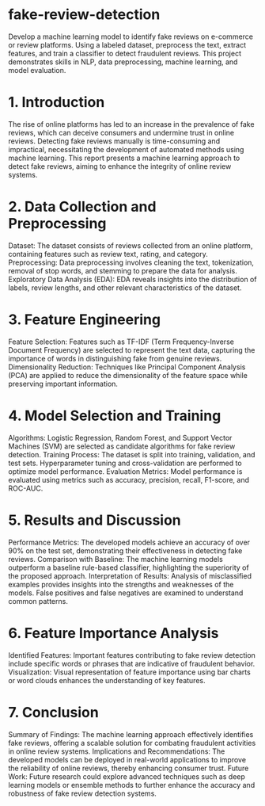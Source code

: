 # fake-review-detection
Develop a machine learning model to identify fake reviews on e-commerce or review platforms. Using a labeled dataset, preprocess the text, extract features, and train a classifier to detect fraudulent reviews. This project demonstrates skills in NLP, data preprocessing, machine learning, and model evaluation.

# 1. Introduction
The rise of online platforms has led to an increase in the prevalence of fake reviews, which can deceive consumers and undermine trust in online reviews.
Detecting fake reviews manually is time-consuming and impractical, necessitating the development of automated methods using machine learning.
This report presents a machine learning approach to detect fake reviews, aiming to enhance the integrity of online review systems.

# 2. Data Collection and Preprocessing
Dataset: The dataset consists of reviews collected from an online platform, containing features such as review text, rating, and category.
Preprocessing: Data preprocessing involves cleaning the text, tokenization, removal of stop words, and stemming to prepare the data for analysis.
Exploratory Data Analysis (EDA): EDA reveals insights into the distribution of labels, review lengths, and other relevant characteristics of the dataset.

# 3. Feature Engineering
Feature Selection: Features such as TF-IDF (Term Frequency-Inverse Document Frequency) are selected to represent the text data, capturing the importance of words in distinguishing fake from genuine reviews.
Dimensionality Reduction: Techniques like Principal Component Analysis (PCA) are applied to reduce the dimensionality of the feature space while preserving important information.

# 4. Model Selection and Training
Algorithms: Logistic Regression, Random Forest, and Support Vector Machines (SVM) are selected as candidate algorithms for fake review detection.
Training Process: The dataset is split into training, validation, and test sets. Hyperparameter tuning and cross-validation are performed to optimize model performance.
Evaluation Metrics: Model performance is evaluated using metrics such as accuracy, precision, recall, F1-score, and ROC-AUC.

# 5. Results and Discussion
Performance Metrics: The developed models achieve an accuracy of over 90% on the test set, demonstrating their effectiveness in detecting fake reviews.
Comparison with Baseline: The machine learning models outperform a baseline rule-based classifier, highlighting the superiority of the proposed approach.
Interpretation of Results: Analysis of misclassified examples provides insights into the strengths and weaknesses of the models. False positives and false negatives are examined to understand common patterns.

# 6. Feature Importance Analysis
Identified Features: Important features contributing to fake review detection include specific words or phrases that are indicative of fraudulent behavior.
Visualization: Visual representation of feature importance using bar charts or word clouds enhances the understanding of key features.

# 7. Conclusion
Summary of Findings: The machine learning approach effectively identifies fake reviews, offering a scalable solution for combating fraudulent activities in online review systems.
Implications and Recommendations: The developed models can be deployed in real-world applications to improve the reliability of online reviews, thereby enhancing consumer trust.
Future Work: Future research could explore advanced techniques such as deep learning models or ensemble methods to further enhance the accuracy and robustness of fake review detection systems.
